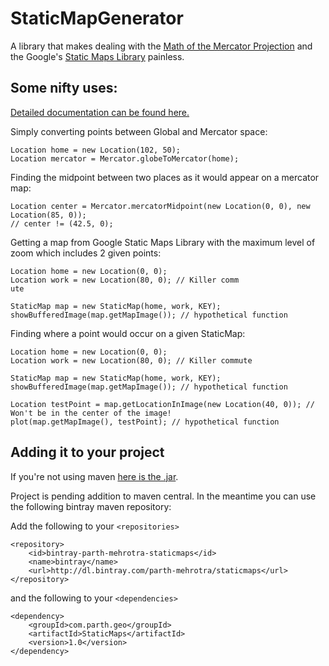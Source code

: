 # StaticMapGenerator

A library that makes dealing with the [Math of the Mercator Projection](https://en.wikipedia.org/wiki/Mercator_projection#Mathematics_of_the_Mercator_projection) and the Google's [Static Maps Library](https://en.wikipedia.org/wiki/Mercator_projection#Mathematics_of_the_Mercator_projection) painless.

## Some nifty uses:

[Detailed documentation can be found here.](https://parth-mehrotra.github.io/StaticMapGenerator/)

Simply converting points between Global and Mercator space:

```
Location home = new Location(102, 50);
Location mercator = Mercator.globeToMercator(home);
```

Finding the midpoint between two places as it would appear on a mercator map:

```
Location center = Mercator.mercatorMidpoint(new Location(0, 0), new Location(85, 0));
// center != (42.5, 0);
```

Getting a map from Google Static Maps Library with the maximum level of zoom which includes 2 given points:

```
Location home = new Location(0, 0);
Location work = new Location(80, 0); // Killer comm
ute

StaticMap map = new StaticMap(home, work, KEY);
showBufferedImage(map.getMapImage()); // hypothetical function
```

Finding where a point would occur on a given StaticMap:

```
Location home = new Location(0, 0);
Location work = new Location(80, 0); // Killer commute

StaticMap map = new StaticMap(home, work, KEY);
showBufferedImage(map.getMapImage()); // hypothetical function

Location testPoint = map.getLocationInImage(new Location(40, 0)); // Won't be in the center of the image!
plot(map.getMapImage(), testPoint); // hypothetical function
```

## Adding it to your project

If you're not using maven [here is the .jar](http://dl.bintray.com/parth-mehrotra/staticmaps/com/parth/geo/StaticMaps/1.0/). 

Project is pending addition to maven central. In the meantime you can use the following bintray maven repository:

Add the following to your `<repositories>`

```
<repository>
	<id>bintray-parth-mehrotra-staticmaps</id>
	<name>bintray</name>
	<url>http://dl.bintray.com/parth-mehrotra/staticmaps</url>
</repository>
```

and the following to your `<dependencies>`

```
<dependency>
	<groupId>com.parth.geo</groupId>
	<artifactId>StaticMaps</artifactId>
	<version>1.0</version>
</dependency>
```
